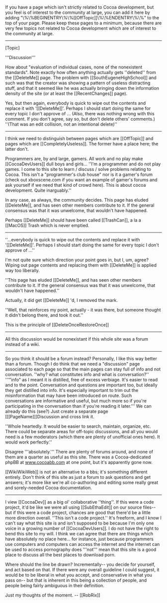 

If you have a page which isn't strictly related to Cocoa development, but you feel is of interest to the community at large, you can add it here by adding "\\%\\%BEGINENTRY\\%\\%[[OffTopic]]\\%\\%ENDENTRY\\%\\%" to the top of your page. Please keep these pages to a minimum, because there are very few topics not related to Cocoa development which are of interest to the community at large.

----

[Topic]

'''Discussion'''

How about "evaluation of individual cases, none of the nonexistent standards".  Note exactly how often anything actually gets ''deleted'' from the [[DeleteMe]] page.  The problem with [[SouthEugeneHighSchool]] and such was that the creator was showing a pattern of useless distracting stuff, and that it seemed like he was actually bringing down the information density of the site (or at least the [[RecentChanges]] page).

Yes, but then again, everybody is quick to wipe out the contents and replace it with '[[DeleteMe]]'. Perhaps I should start doing the same for every topic I don't approve of ...  (Also, there was nothing wrong with this comment. If you don't agree, say so, but don't delete others' comments.) ''(That was an edit collision, not an intentional delete)''

----

I think we need to distinguish between pages which are [[OffTopic]] and pages which are [[CompletelyUseless]]. The former have a place here; the latter don't.

Programmers are, by and large, gamers. All work and no play make [[CocoaDevUsers]] dull boys and girls... ''I'm a programmer and do not play games. I come to this site to learn / discuss / solve problems relating to Cocoa. This isn't a "programmer's club house" nor is it a gamer's forum (check out xboxscene.com if you want an example of gamer's forums and ask yourself if we need that kind of crowd here). This is about cocoa development. Quite inarguably.''

In any case, as always, the community decides. This page has eluded [[DeleteMe]], and has seen other members contribute to it. If the general consensus was that it was unwelcome, that wouldn't have happened. 

Perhaps [[DeleteMe]] should have been called [[TrashCan]], a la a [[MacOS]] Trash which is never emptied.

----

''...everybody is quick to wipe out the contents and replace it with '[[DeleteMe]]'. Perhaps I should start doing the same for every topic I don't approve of ...''

I'm not quite sure which direction your point goes in, but I, um, agree?  Wiping out page contents and replacing them with [[DeleteMe]] is applied way too liberally.

''This page has eluded [[DeleteMe]], and has seen other members contribute to it. If the general consensus was that it was unwelcome, that wouldn't have happened.''

Actually, it did get [[DeleteMe]] 'd, I removed the mark.

''Well, that reinforces my point, actually - it was there, but someone thought it didn't belong there, and took it out.''

This is the principle of [[DeleteOnceRestoreOnce]]

----

All this discussion would be nonexistant if this whole site was a forum instead of a wiki.

----

So you think it should be a forum instead?  Personally, I like this way better than a forum.  Though I do think that we need a "discussion" page associated to each page so that the main pages can stay full of info and not conversation. ''why? what constitutes info and what is conversation?'' '''"info" as I meant it is distilled, free of excess verbiage.  It's easier to read and to the point.  Conversation and questions are important too, but ideally they get distilled into info.  It's especially important to trim out the misinformation that may have been introduced on route.  Such conversations are informative and useful, but much more so if you're participating in the conversation than if you're reading it later.''' We can already do this (see?) Just create a separate page [[[PageName]]]Discussion and cross link it.

''Whole heartedly. It would be easier to search, maintain, organize, etc. There could be separate areas for off-topic discussions, and all you would need is a few moderators (which there are plenty of unofficial ones here). It would work perfectly.''

Disagree '''absolutely.''' There are plenty of forums around,  and none of them are a quarter as useful as this site. There was a Cocoa-dedicated phpBB at www.cocoabb.com at one point, but it's apparently gone now.

[[WikiWikiWeb]] is not an alternative to a bbs; it's something different entirely. Don't think of this site as just a forum to ask questions and get answers; it's  more like we're all co-authoring and editing some really great and sorely-needed Cocoa documentation.

----

I view [[CocoaDev]] as a big ol' collaborative ''thing''. If this were a code project, it'd be like we were all using [[SubEthaEdit]] on our source files-- but if this were a code project, chances are good that there'd be a little more direction overall. ''This isn't a code project.'' It's freeform, and I know I can't say what this site is and isn't supposed to be because I'm only one voice in a growing number of [[CocoaDevUsers]]. I do not have the right to bend this site to my will. I think we can agree that there are things which have absolutely no place here... for instance, just because programmers use computers and computers can access the internet and the internet can be used to access pornography does '''not''' mean that this site is a good place to discuss all the best places to download porn.

Where should the line be drawn? Incrementally-- you decide for yourself, and act based on that. If there were any overall guideline I could suggest, it would be to be liberal in what you accept, and conservative in what you pass on-- but that is inherent in this being a collection of people, and people being fairly ambiguous in their definition.

Just my thoughts of the moment. -- [[RobRix]]